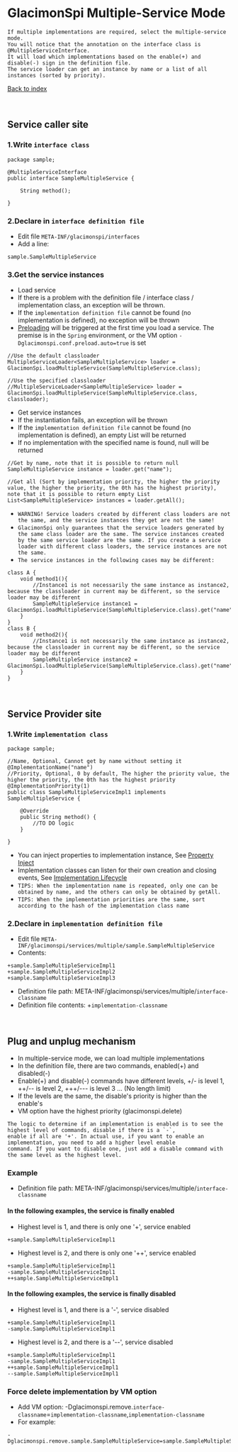 # GlacimonSpi Multiple-Service Mode

```text
If multiple implementations are required, select the multiple-service mode.
You will notice that the annotation on the interface class is @MultipleServiceInterface.
It will load which implementations based on the enable(+) and disable(-) sign in the definition file.
The service loader can get an instance by name or a list of all instances (sorted by priority).
```

[Back to index](https://github.com/shepherdviolet/glacimon/blob/master/docs/spi/index.md)

<br>

## Service caller site

### 1.Write `interface class`

```text
package sample;

@MultipleServiceInterface
public interface SampleMultipleService {

    String method();
    
}
```

### 2.Declare in `interface definition file`

* Edit file `META-INF/glacimonspi/interfaces`
* Add a line:

```text
sample.SampleMultipleService
```

### 3.Get the service instances

* Load service
* If there is a problem with the definition file / interface class / implementation class, an exception will be thrown.
* If the `implementation definition file` cannot be found (no implementation is defined), no exception will be thrown
* [Preloading](https://github.com/shepherdviolet/glacimon/blob/master/docs/spi/preload.md) will be triggered at the first 
time you load a service. The premise is in the `Spring` environment, or the VM option `-Dglacimonspi.conf.preload.auto=true` is set

```text
//Use the default classloader
MultipleServiceLoader<SampleMultipleService> loader = GlacimonSpi.loadMultipleService(SampleMultipleService.class);

//Use the specified classloader
//MultipleServiceLoader<SampleMultipleService> loader = GlacimonSpi.loadMultipleService(SampleMultipleService.class, classloader);
```

* Get service instances
* If the instantiation fails, an exception will be thrown
* If the `implementation definition file` cannot be found (no implementation is defined), an empty List will be returned
* If no implementation with the specified name is found, null will be returned

```text
//Get by name, note that it is possible to return null
SampleMultipleService instance = loader.get("name");

//Get all (Sort by implementation priority, the higher the priority value, the higher the priority, the 0th has the highest priority), note that it is possible to return empty List
List<SampleMultipleService> instances = loader.getAll();
```

* `WARNING! Service loaders created by different class loaders are not the same, and the service instances they get are not the same!`
* `GlacimonSpi only guarantees that the service loaders generated by the same class loader are the same. The service instances created by the same service loader are the same. If you create a service loader with different class loaders, the service instances are not the same.`
* `The service instances in the following cases may be different:`

```text
class A {
    void method1(){
        //Instance1 is not necessarily the same instance as instance2, because the classloader in current may be different, so the service loader may be different
        SampleMultipleService instance1 = GlacimonSpi.loadMultipleService(SampleMultipleService.class).get("name");
    }
}
class B {
    void method2(){
        //Instance1 is not necessarily the same instance as instance2, because the classloader in current may be different, so the service loader may be different
        SampleMultipleService instance2 = GlacimonSpi.loadMultipleService(SampleMultipleService.class).get("name");
    }
}
```

<br>

## Service Provider site

### 1.Write `implementation class`

```text
package sample;

//Name, Optional, Cannot get by name without setting it
@ImplementationName("name")
//Priority, Optional, 0 by default, The higher the priority value, the higher the priority, the 0th has the highest priority
@ImplementationPriority(1)
public class SampleMultipleServiceImpl1 implements SampleMultipleService {

    @Override
    public String method() {
        //TO DO logic
    }
    
}
```

* You can inject properties to implementation instance, See [Property Inject](https://github.com/shepherdviolet/glacimon/blob/master/docs/spi/property-injection.md)
* Implementation classes can listen for their own creation and closing events, 
See [Implementation Lifecycle](https://github.com/shepherdviolet/glacimon/blob/master/docs/spi/implementation-lifecycle.md)
* `TIPS: When the implementation name is repeated, only one can be obtained by name, and the others can only be obtained by getAll.`
* `TIPS: When the implementation priorities are the same, sort according to the hash of the implementation class name`

### 2.Declare in `implementation definition file`

* Edit file `META-INF/glacimonspi/services/multiple/sample.SampleMultipleService`
* Contents:

```text
+sample.SampleMultipleServiceImpl1
+sample.SampleMultipleServiceImpl2
+sample.SampleMultipleServiceImpl3
```

* Definition file path: META-INF/glacimonspi/services/multiple/`interface-classname`
* Definition file contents: +`implementation-classname`

<br>

## Plug and unplug mechanism

* In multiple-service mode, we can load multiple implementations
* In the definition file, there are two commands, enabled(+) and disabled(-)
* Enable(+) and disable(-) commands have different levels, +/- is level 1, ++/-- is level 2, +++/--- is level 3 ... (No length limit)
* If the levels are the same, the disable's priority is higher than the enable's
* VM option have the highest priority (glacimonspi.delete)

```text
The logic to determine if an implementation is enabled is to see the highest level of commands, disable if there is a `-`, 
enable if all are '+'. In actual use, if you want to enable an implementation, you need to add a higher level enable 
command. If you want to disable one, just add a disable command with the same level as the highest level.
```

### Example

* Definition file path: META-INF/glacimonspi/services/multiple/`interface-classname`

#### In the following examples, the service is finally enabled

* Highest level is 1, and there is only one '+', service enabled

```text
+sample.SampleMultipleServiceImpl1
```

* Highest level is 2, and there is only one '++', service enabled

```text
+sample.SampleMultipleServiceImpl1
-sample.SampleMultipleServiceImpl1
++sample.SampleMultipleServiceImpl1
```

#### In the following examples, the service is finally disabled

* Highest level is 1, and there is a '-', service disabled

```text
+sample.SampleMultipleServiceImpl1
-sample.SampleMultipleServiceImpl1
```

* Highest level is 2, and there is a '--', service disabled

```text
+sample.SampleMultipleServiceImpl1
-sample.SampleMultipleServiceImpl1
++sample.SampleMultipleServiceImpl1
--sample.SampleMultipleServiceImpl1
```

### Force delete implementation by VM option

* Add VM option: -Dglacimonspi.remove.`interface-classname`=`implementation-classname`,`implementation-classname`
* For example:

```text
-Dglacimonspi.remove.sample.SampleMultipleService=sample.SampleMultipleServiceImpl1,sample.SampleMultipleServiceImpl2
```
